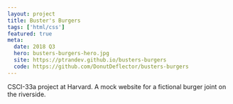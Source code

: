 ```yaml
---
layout: project
title: Buster's Burgers
tags: ['html/css']
featured: true
meta:
  date: 2018 Q3
  hero: busters-burgers-hero.jpg
  site: https://ptrandev.github.io/busters-burgers
  code: https://github.com/DonutDeflector/busters-burgers
---
```


CSCI-33a project at Harvard. A mock website for a fictional burger joint on the
riverside.
